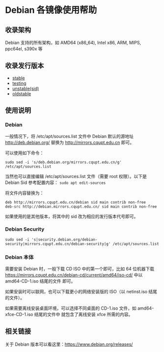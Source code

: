 # Debian 各镜像使用帮助

## 收录架构

Debian 支持的所有架构，如 AMD64 (x86_64), Intel x86, ARM, MIPS, ppc64el, s390x 等

## 收录发行版本

* [stable](https://wiki.debian.org/DebianStable)
* [testing](https://wiki.debian.org/DebianTesting)
* [unstable(sid)](https://wiki.debian.org/DebianUnstable)
* [oldstable](https://wiki.debian.org/DebianOldStable)

## 使用说明
### Debian

一般情况下，将 /etc/apt/sources.list 文件中 Debian 默认的源地址 http://deb.debian.org/ 替换为 http://mirrors.cqupt.edu.cn 即可。

可以使用如下命令：

```shell
sudo sed -i 's/deb.debian.org/mirrors.cqupt.edu.cn/g' /etc/apt/sources.list
```

当然也可以直接编辑 /etc/apt/sources.list 文件（需要 root 权限）。以下是 Debian Sid 参考配置内容：
`sudo apt edit-sources`

将文件内容替换为：
```
deb http://mirrors.cqupt.edu.cn/debian sid main contrib non-free
deb-src http://debian.mirrors.cqupt.edu.cn/ sid main contrib non-free
```

如果使用的是其他版本，将其中的 sid 改为相应的发行版本代号即可。

### Debian Security

```shell
sudo sed -i 's|security.debian.org/debian-security|mirrors.cqupt.edu.cn/debian-security|g' /etc/apt/sources.list
```

### Debian 本体

需要安装 Debian 时，一般下载 CD ISO 中的第一个即可，比如 64 位机器下载 https://mirrors.cqupt.edu.cn/debian-cd/current/amd64/iso-cd/ 中以 amd64-CD-1.iso 结尾的文件 即可。

如果安装时可以联网，也可以下载更小的网络安装版的 ISO（以 netinst.iso 结尾的文件）。

如果需要离线安装桌面环境，可以选择不同桌面的 CD-1.iso 文件，如 amd64-xfce-CD-1.iso 结尾的文件中 就包含了离线安装 xfce 所需的内容。

## 相关链接
关于 Debian 版本可以看这里：https://www.debian.org/releases/
